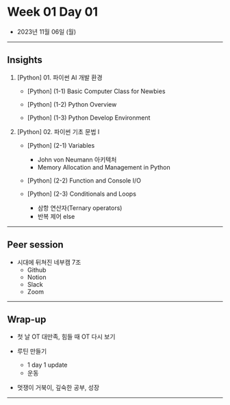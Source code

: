 # Week 01 Day 01 

- 2023년 11월 06일 (월)

---

## Insights

1) [Python] 01. 파이썬 AI 개발 환경

    - [Python] (1-1) Basic Computer Class for Newbies
    
    - [Python] (1-2) Python Overview
    
    - [Python] (1-3) Python Develop Environment
    
2) [Python] 02. 파이썬 기초 문법 I

    - [Python] (2-1) Variables
        - John von Neumann 아키텍처
        - Memory Allocation and Management in Python
        
    - [Python] (2-2) Function and Console I/O
    
    - [Python] (2-3) Conditionals and Loops
        - 삼항 연산자(Ternary operators)
        - 반복 제어 else

---

## Peer session

- 시대에 뒤쳐진 네부캠 7조
    - Github
    - Notion  
    - Slack
    - Zoom

---

## Wrap-up

- 첫 날 OT 대만족, 힘들 때 OT 다시 보기

- 루틴 만들기
    - 1 day 1 update
    - 운동
    
- 멋쟁이 거북이, 깊숙한 공부, 성장

---
